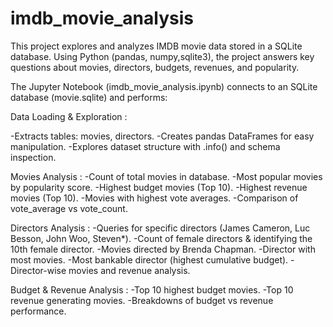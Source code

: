 # imdb_movie_analysis
This project explores and analyzes IMDB movie data stored in a SQLite database. Using Python (pandas, numpy,sqlite3), the project answers key questions about movies, directors, budgets, revenues, and popularity.


The Jupyter Notebook (imdb_movie_analysis.ipynb) connects to an SQLite database (movie.sqlite) and performs:

Data Loading & Exploration :

-Extracts tables: movies, directors.
-Creates pandas DataFrames for easy manipulation.
-Explores dataset structure with .info() and schema inspection.

Movies Analysis :
-Count of total movies in database.
-Most popular movies by popularity score.
-Highest budget movies (Top 10).
-Highest revenue movies (Top 10).
-Movies with highest vote averages.
-Comparison of vote_average vs vote_count.

Directors Analysis :
-Queries for specific directors (James Cameron, Luc Besson, John Woo, Steven*).
-Count of female directors & identifying the 10th female director.
-Movies directed by Brenda Chapman.
-Director with most movies.
-Most bankable director (highest cumulative budget).
-Director-wise movies and revenue analysis.

Budget & Revenue Analysis :
-Top 10 highest budget movies.
-Top 10 revenue generating movies.
-Breakdowns of budget vs revenue performance.
